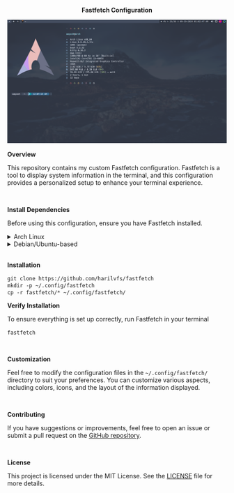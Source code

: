 <p align="center"> <strong> Fastfetch Configuration </strong></p>

![Fastfetch](https://github.com/harilvfs/fastfetch/blob/main/preview.png)

<strong> Overview </strong>

This repository contains my custom Fastfetch configuration. Fastfetch is a tool to display system information in the terminal, and this configuration provides a personalized setup to enhance your terminal experience.

<br>

<p> <strong> Install Dependencies </strong> </p>

Before using this configuration, ensure you have Fastfetch installed.

<details>
  <summary>Arch Linux</summary>

```bash
sudo pacman -S fastfetch
```
</details>

<details> <summary>Debian/Ubuntu-based</summary>

```bash
sudo apt install fastfetch
```
</details>

<br>

<p> <strong> Installation </strong> </p>

```shell
git clone https://github.com/harilvfs/fastfetch
mkdir -p ~/.config/fastfetch
cp -r fastfetch/* ~/.config/fastfetch/
```

<p> <strong> Verify Installation </strong> </p>

To ensure everything is set up correctly, run Fastfetch in your terminal

```shell
fastfetch
```
<br>

<p> <strong> Customization </strong> </p>

Feel free to modify the configuration files in the `~/.config/fastfetch/` directory to suit your preferences. You can customize various aspects, including colors, icons, and the layout of the information displayed.

<br>

<p> <strong>  Contributing </strong> </p>

If you have suggestions or improvements, feel free to open an issue or submit a pull request on the [GitHub repository](https://github.com/harilvfs/fastfetch).

<br>

<p> <strong> License </strong> </p>

This project is licensed under the MIT License. See the [LICENSE](LICENSE) file for more details.
